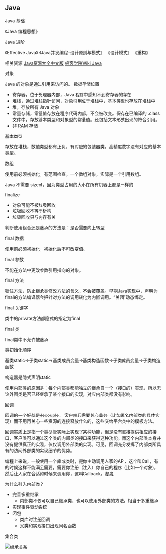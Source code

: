 ## Java

Java 基础

《Java 编程思想》

Java 进阶

《Effective Java》 《Java并发编程-设计原则与模式》 《设计模式》 《重构》

相关资源
[Java资源大全中文版](https://github.com/jobbole/awesome-java-cn)
[极客学院Wiki Java](http://wiki.jikexueyuan.com/list/java/)


对象

Java 的对象是通过引用来访问的。
数据存储位置

- 寄存器，位于处理器内部，Java 程序中感知不到寄存器的存在
- 堆栈，通过堆栈指针访问，对象引用位于堆栈中，基本类型也存放在堆栈中
- 堆，存放所有 Java 对象
- 常量存储，常量值存放在程序代码内部，不会被改变。保存在已编译的 .class 文件中，存放基本类型和对象型的常量值。还包括文本形式出现的符合引用。
- 非 RAM 存储

基本类型

存放在堆栈，数值类型都有正负，有对应的包装器类。高精度数字没有对应的基本类型。

数组

使用前必须初始化，有范围检查。一个数组对象，实际是一个引用数组。

Java 不需要 sizeof，因为类型占用的大小在所有机器上都是一样的

finalize

- 对象可能不被垃圾回收
- 垃圾回收不等于析构
- 垃圾回收只与内存有关

判断使用组合还是继承的方法是：是否需要向上转型

final 数据

使用前必须初始化，初始化后不可改变值。

final 参数

不能在方法中更改参数引用指向的对象。

final 方法

锁住方法，防止继承类修改方法的含义，不会被覆盖。早期Java实现中，声明为final的方法编译器会把针对方法的调用转化为内嵌调用。“关闭”动态绑定。

final 关键字

类中的private方法都隐式的指定为final

final 类

final类中不允许被继承

类初始化顺序

基类static->子类static->基类成员变量->基类构造函数->子类成员变量->子类构造函数

构造器是隐式声明static

使用内部类的原因是：每个内部类都能独立的继承自一个（接口的）实现，所以无论外围类是否已经继承了某个接口的实现，对应内部类都没有影响。

回调

回调的一个好处是decouple。 客户端只需要关心业务（比如匿名内部类的具体实现）而不用再关心一些资源的连接释放什么的，这些交给平台类中的模板方法。

回调实质上是指一个类尽管实际上实现了某种功能，但是没有直接提供相应的接口，客户类可以通过这个类的内部类的接口来获得这种功能。而这个内部类本身并没有提供真正的实现，仅仅调用外部类的实现。可见，回调充分发挥了内部类所具有的访问外部类的实现细节的优势。

编程上来说，一般使用一个库或类时，是你主动调用人家的API，这个叫Call，有的时候这样不能满足需要，需要你注册（注入）你自己的程序（比如一个对象)，然后让人家在合适的时候来调用你，这叫Callback。[参考](http://blog.csdn.net/eyeooo/article/details/11971145)

为什么引入内部类？

- 完善多重继承
  - 内部类不仅可以自己继承类，也可以使用外部类的方法，相当于多重继承
- 实现事件驱动系统
- 闭包
  - 类库时注册回调
  - 父类和实现接口出现同名函数

集合类

![继承关系](http://javaconceptoftheday.com/wp-content/uploads/2014/11/CollectionHierarchy.png)




